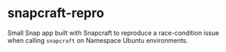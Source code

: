 # snapcraft-repro

Small Snap app built with Snapcraft to reproduce a race-condition issue when calling `snapcraft` on Namespace Ubuntu environments.